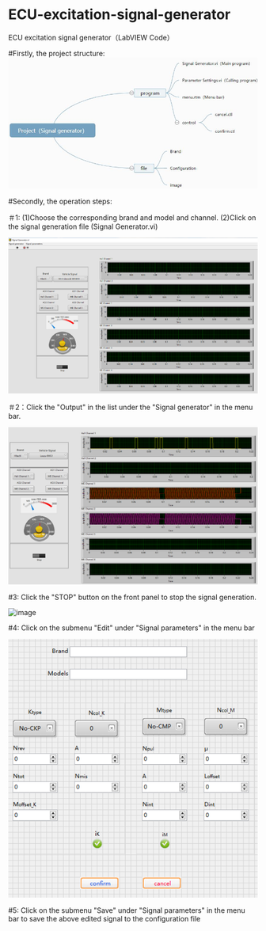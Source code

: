 # ECU-excitation-signal-generator
ECU excitation signal generator（LabVIEW Code）

#Firstly, the project structure:
![image](https://github.com/zhengxj96/ECU-excitation-signal-generator/blob/main/image/Project%20structure.JPG)

#Secondly, the operation steps:

＃1: (1)Choose the corresponding brand and model and channel. 
(2)Click on the signal generation file (Signal Generator.vi)

![image](https://github.com/zhengxj96/ECU-excitation-signal-generator/blob/main/image/main.png)

＃2：Click the "Output" in the list under the "Signal generator" in the menu bar. 

![image](https://github.com/zhengxj96/ECU-excitation-signal-generator/blob/main/image/signal(1).png)

#3: Click the "STOP" button on the front panel to stop the signal generation.

![image](https://user-images.githubusercontent.com/82930610/115517332-9d801b00-a2b9-11eb-838b-328117be73e0.png)

#4: Click on the submenu "Edit" under "Signal parameters" in the menu bar

![image](https://github.com/zhengxj96/ECU-excitation-signal-generator/blob/main/image/edit.png)

#5: Click on the submenu "Save" under "Signal parameters" in the menu bar to save the above edited signal to the configuration file


